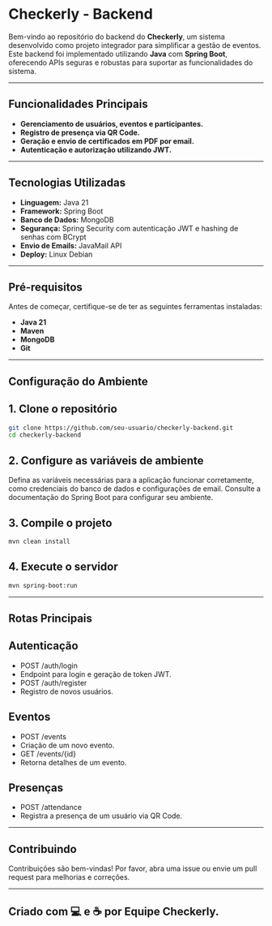# **Checkerly - Backend**

Bem-vindo ao repositório do backend do **Checkerly**, um sistema desenvolvido como projeto integrador para simplificar a gestão de eventos. Este backend foi implementado utilizando **Java** com **Spring Boot**, oferecendo APIs seguras e robustas para suportar as funcionalidades do sistema.

---

## **Funcionalidades Principais**
- **Gerenciamento de usuários, eventos e participantes.**
- **Registro de presença via QR Code.**
- **Geração e envio de certificados em PDF por email.**
- **Autenticação e autorização utilizando JWT.**

---

## **Tecnologias Utilizadas**
- **Linguagem:** Java 21  
- **Framework:** Spring Boot  
- **Banco de Dados:** MongoDB  
- **Segurança:** Spring Security com autenticação JWT e hashing de senhas com BCrypt  
- **Envio de Emails:** JavaMail API  
- **Deploy:** Linux Debian  

---

## **Pré-requisitos**
Antes de começar, certifique-se de ter as seguintes ferramentas instaladas:  
- **Java 21**  
- **Maven**  
- **MongoDB**  
- **Git**  

---

## **Configuração do Ambiente**

## 1. Clone o repositório
```bash
git clone https://github.com/seu-usuario/checkerly-backend.git
cd checkerly-backend
```

## **2. Configure as variáveis de ambiente**
Defina as variáveis necessárias para a aplicação funcionar corretamente, como credenciais do banco de dados e configurações de email. Consulte a documentação do Spring Boot para configurar seu ambiente.

## **3. Compile o projeto**
```bash
mvn clean install
```

## **4. Execute o servidor**
```bash
mvn spring-boot:run
```
---

## Rotas Principais 
## **Autenticação**
- POST /auth/login
- Endpoint para login e geração de token JWT.
- POST /auth/register
- Registro de novos usuários.

## **Eventos**
- POST /events
- Criação de um novo evento.
- GET /events/{id}
- Retorna detalhes de um evento.

## **Presenças**
- POST /attendance
- Registra a presença de um usuário via QR Code.

---

## **Contribuindo**
Contribuições são bem-vindas! Por favor, abra uma issue ou envie um pull request para melhorias e correções.

---

## **Criado com 💻 e ☕ por Equipe Checkerly.**
